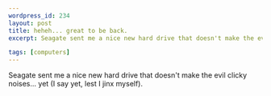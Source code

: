 ```yaml
--- 
wordpress_id: 234
layout: post
title: heheh... great to be back.
excerpt: Seagate sent me a nice new hard drive that doesn't make the evil clicky noises... yet (I say yet, lest I jinx myself).

tags: [computers]
---
```


Seagate sent me a nice new hard drive that doesn't make the evil clicky noises... yet (I say yet, lest I jinx myself).
